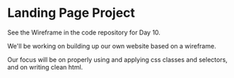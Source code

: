 # Landing Page Project
See the Wireframe in the code repository for Day 10.

We'll be working on building up our own website based on a wireframe.

Our focus will be on properly using and applying css classes and selectors, and on writing clean html. 
